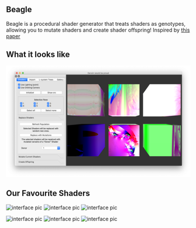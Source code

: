 ## Beagle

Beagle is a procedural shader generator that treats shaders as genotypes, allowing you to mutate shaders and create shader offspring! Inspired by [this paper](https://www.karlsims.com/papers/siggraph91.html)

## What it looks like
<img src="main.png" alt="interface pic" class="inline"/>

## Our Favourite Shaders

<img src="fav1.gif" alt="interface pic" class="inline" width="200">&nbsp;<img src="fav2.gif" alt="interface pic" class="inline" width="200">&nbsp;<img src="fav3.gif" alt="interface pic" class="inline" width="200">&nbsp;

<img src="fav4.gif" alt="interface pic" class="inline" width="200">&nbsp;<img src="fav5.gif" alt="interface pic" class="inline" width="200">&nbsp;<img src="fav6.gif" alt="interface pic" class="inline" width="200">&nbsp;
